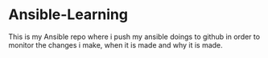 # Ansible-Learning

This is my Ansible repo where i push my ansible doings to github in order to monitor the changes i make, when it is made and why it is made. 
